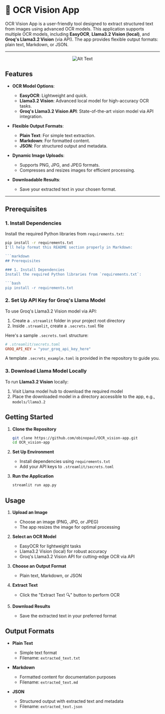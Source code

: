 # 🦙 OCR Vision App

OCR Vision App is a user-friendly tool designed to extract structured text from images using advanced OCR models. This application supports multiple OCR models, including **EasyOCR**, **Llama3.2 Vision (local)**, and **Groq's Llama3.2 Vision** (via API). The app provides flexible output formats: plain text, Markdown, or JSON.

---

<div align="center">
  <img src="CustomGPT.gif" alt="Alt Text" />
</div>

## Features

- **OCR Model Options**: 
  - **EasyOCR**: Lightweight and quick.
  - **Llama3.2 Vision**: Advanced local model for high-accuracy OCR tasks.
  - **Groq's Llama3.2 Vision API**: State-of-the-art vision model via API integration.
  
- **Flexible Output Formats**:
  - **Plain Text**: For simple text extraction.
  - **Markdown**: For formatted content.
  - **JSON**: For structured output and metadata.

- **Dynamic Image Uploads**:
  - Supports PNG, JPG, and JPEG formats.
  - Compresses and resizes images for efficient processing.

- **Downloadable Results**: 
  - Save your extracted text in your chosen format.

---

## Prerequisites

### 1. Install Dependencies
Install the required Python libraries from `requirements.txt`:

```bash
pip install -r requirements.txt
I'll help format this README section properly in Markdown:

```markdown
## Prerequisites

### 1. Install Dependencies
Install the required Python libraries from `requirements.txt`:

```bash
pip install -r requirements.txt
```

### 2. Set Up API Key for Groq's Llama Model
To use Groq's Llama3.2 Vision model via API:

1. Create a `.streamlit` folder in your project root directory
2. Inside `.streamlit`, create a `.secrets.toml` file

Here's a sample `.secrets.toml` structure:

```toml
# .streamlit/secrets.toml
GROQ_API_KEY = "your_groq_api_key_here"
```

A template `.secrets_example.toml` is provided in the repository to guide you.

### 3. Download Llama Model Locally
To run **Llama3.2 Vision** locally:

1. Visit Llama model hub to download the required model
2. Place the downloaded model in a directory accessible to the app, e.g., `models/llama3.2`

## Getting Started

1. **Clone the Repository**
   ```bash
   git clone https://github.com/obinopaul/OCR_vision-app.git
   cd OCR_vision-app
   ```

2. **Set Up Environment**
   * Install dependencies using `requirements.txt`
   * Add your API keys to `.streamlit/secrets.toml`

3. **Run the Application**
   ```bash
   streamlit run app.py
   ```

## Usage

1. **Upload an Image**
   * Choose an image (PNG, JPG, or JPEG)
   * The app resizes the image for optimal processing

2. **Select an OCR Model**
   * EasyOCR for lightweight tasks
   * Llama3.2 Vision (local) for robust accuracy
   * Groq's Llama3.2 Vision API for cutting-edge OCR via API

3. **Choose an Output Format**
   * Plain text, Markdown, or JSON

4. **Extract Text**
   * Click the "Extract Text 🔍" button to perform OCR

5. **Download Results**
   * Save the extracted text in your preferred format

## Output Formats

* **Plain Text**
   * Simple text format
   * Filename: `extracted_text.txt`

* **Markdown**
   * Formatted content for documentation purposes
   * Filename: `extracted_text.md`

* **JSON**
   * Structured output with extracted text and metadata
   * Filename: `extracted_text.json`
